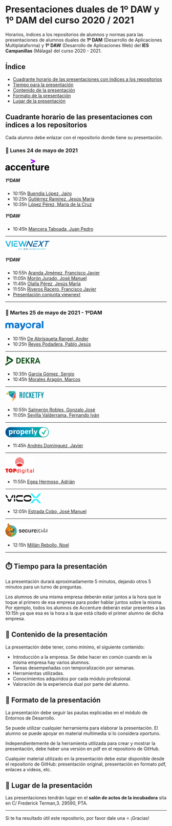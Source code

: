 # Presentaciones duales de 1º DAW y 1º DAM del curso 2020 / 2021


Horarios, índices a los repositorios de alumnos y normas para las presentaciones de alumnos duales de **1º DAM** (Desarrollo de Aplicaciones Multiplataforma) y **1º DAW** (Desarrollo de Aplicaciones Web) del **IES Campanillas** (Málaga) del curso 2020 - 2021.

## Índice

* [Cuadrante horario de las presentaciones con índices a los repositorios](#cuadrante-horario-de-las-presentaciones-con-índices-a-los-repositorios)
* [Tiempo para la presentación](#tiempo-para-la-presentación)
* [Contenido de la presentación](#contenido-de-la-presentación)
* [Formato de la presentación](#formato-de-la-presentación)
* [Lugar de la presentación](#lugar-de-la-presentación)

## Cuadrante horario de las presentaciones con índices a los repositorios

Cada alumno debe enlazar con el repositorio donde tiene su presentación.

### :calendar: Lunes 24 de mayo de 2021

<img height="36px" src="accenture.svg">

##### 1ºDAM

* 10:15h [Buendía López, Jairo](https://github.com/jairobuendia/PresentacionDUAL-Accenture)
* 10:25h [Gutiérrez Ramírez, Jesús María]()
* 10:35h [López Pérez, María de la Cruz](https://github.com/mcruzlp/Presentaci_n_FPDual_Accenture.git)
##### 1ºDAW
* 10:45h [Mancera Taboada, Juan Pedro](https://github.com/juan2pedro/Presentacion-Dual-1)

<hr>

<img height="28px" src="viewnext.png">

##### 1ºDAW
* 10:55h [Aranda Jiménez, Francisco Javier](https://github.com/PacoAranda/Presentacion-dual)
* 11:05h [Morón Jurado, José Manuel](https://github.com/JMMJ0/Presentaci-nn-DUAL)
* 11:45h [Olalla Pérez, Jesús María](https://github.com/Jeolpe/PRESENTACION-DUAL.git)
* 11:55h [Riveros Racero, Francisco Javier](https://github.com/FJ-Riveros/Presentacion-Dual/blob/main/README.md)
* [Presentación conjunta viewnext](https://view.genial.ly/60aa740a62e5860d87aec890/presentation-presentacion-tecnologia-digital)

<hr>

### :calendar: Martes 25 de mayo de 2021 - 1ºDAM

<img height="30px" src="mayoral.svg">

* 10:15h [De Abrisqueta Rangel, Ander](https://view.genial.ly/60a14430ac2e320d1b96d913/presentation-dual-mayoral)
* 10:25h [Reyes Podadera, Pablo Jesús](https://view.genial.ly/60a14430ac2e320d1b96d913/presentation-dual-mayoral)

<hr>

<img height="30px" src="dekra.svg">

* 10:35h [García Gómez, Sergio](https://github.com/SergioGarciaGomez/Presentacion_Dekra)
* 10:45h [Morales Aragón, Marcos](https://github.com/MarcosMoralesAragon/Presentacion_Dekra)

<hr>

<img height="32px" src="rocketfy.svg">

* 10:55h [Salmerón Robles, Gonzalo José]()
* 11:05h [Sevilla Valderrama, Fernando Iván]()

<hr>

<img height="32px" src="properly.png">

* 11:45h [Andrés Domínguez, Javier]()

<hr>

<img height="50px" src="topdigital.png">

* 11:55h [Egea Hermoso, Adrián](https://github.com/AdrianEgeaHermoso/Presentacion_TopDigital.git)

<hr>

<img height="30px" src="vicox.png">

* 12:05h [Estrada Cobo, José Manuel](https://github.com/JoseEstradaC/PresentacionDUAL-Vicox)

<hr>

<img height="42px" src="securekids.jpg">

* 12:15h [Millán Rebollo, Noel](https://github.com/NoelMillan/Presentacion-FPDUAL-SecureKids.git)

<hr>

## :stopwatch: Tiempo para la presentación

La presentación durará aproximadamente 5 minutos, dejando otros 5 minutos para un turno de preguntas.

Los alumnos de una misma empresa deberán estar juntos a la hora que le toque al primero de esa empresa para poder hablar juntos sobre la misma. Por ejemplo, todos los alumnos de Accenture deberán estar presentes a las 10:15h ya que esa es la hora a la que está citado el primer alumno de dicha empresa.

## :open_file_folder: Contenido de la presentación

La presentación debe tener, como mínimo, el siguiente contenido:

* Introducción a la empresa. Se debe hacer en común cuando en la misma empresa hay varios alumnos.
* Tareas desempeñadas con temporalización por semanas.
* Herramientas utilizadas.
* Conocimientos adquiridos por cada módulo profesional.
* Valoración de la experiencia dual por parte del alumno.

## :bookmark_tabs: Formato de la presentación
La presentación debe seguir las pautas explicadas en el módulo de Entornos de Desarrollo.

Se puede utilizar cualquier herramienta para elaborar la presentación. El alumno se puede apoyar en material multimedia si lo considera oportuno.

Independientemente de la herramienta utilizada para crear y mostrar la presentación, debe haber una versión en pdf en el repositorio de GitHub.

Cualquier material utilizado en la presentación debe estar disponible desde el repositorio de GitHub: presentación original, presentación en formato pdf, enlaces a videos, etc.

## :school: Lugar de la presentación

Las presentaciones tendrán lugar en el **salón de actos de la incubadora** sita en C/ Frederick Terman,3. 29590, PTA.

<hr>

Si te ha resultado útil este repositorio, por favor dale una :star: ¡Gracias!


